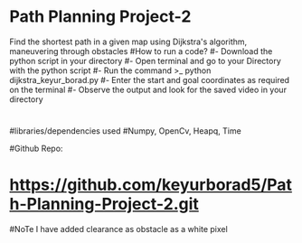 # Path Planning Project-2
 Find the shortest path in a given map using Dijkstra's algorithm, maneuvering through obstacles
#How to run a code?
#- Download the python script in your directory
#- Open terminal and go to your Directory with the python script
#- Run the command >_ python dijkstra_keyur_borad.py
#- Enter the start and goal coordinates as required on the terminal
#- Observe the output and look for the saved video in your directory
#
#libraries/dependencies used
#Numpy, OpenCv, Heapq, Time

#Github Repo:
# https://github.com/keyurborad5/Path-Planning-Project-2.git

#NoTe
I have added clearance as obstacle as a white pixel
